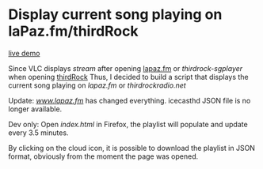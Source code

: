 # Display current song playing on laPaz.fm/thirdRock

[live demo](https://ndlopez.github.io/fmLaPazNow/)

Since VLC displays *stream* after opening [lapaz.fm](https://stream.consultoradas.com/8042/stream) or *thirdrock-sgplayer* when opening [thirdRock](https://rfcmedia3.streamguys1.com/thirdrock-sgplayer.aac) Thus, I decided to build a script that displays the current song playing on *lapaz.fm* or *thirdrockradio.net*

Update: *www.lapaz.fm* has changed everything. icecasthd JSON file is no longer available. 

Dev only: Open *index.html* in Firefox, the playlist will populate and update every 3.5 minutes.

By clicking on the cloud icon, it is possible to download the playlist in JSON format, obviously from the moment the page was opened.
